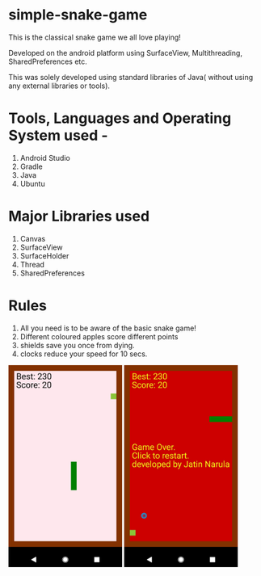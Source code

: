 # simple-snake-game


This is the classical snake game we all love playing!

Developed on the android platform using SurfaceView, Multithreading, SharedPreferences etc.

This was solely developed using standard libraries of Java( without using any external libraries or tools).

# Tools, Languages and Operating System used - 
1. Android Studio
2. Gradle
3. Java 
4. Ubuntu

# Major Libraries used

1. Canvas
2. SurfaceView
3. SurfaceHolder
4. Thread
5. SharedPreferences

# Rules
1. All you need is to be aware of the basic snake game!
2. Different coloured apples score different points
3. shields save you once from dying.
4. clocks reduce your speed for 10 secs.


<img src="https://github.com/jatin96/simple-snake-game/blob/master/image.jpg" height="400" alt="Screenshot"/>

<img src="https://github.com/jatin96/simple-snake-game/blob/master/image2.jpg" height="400" alt="Screenshot"/>
